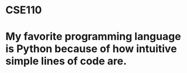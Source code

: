 # CSE110
# My favorite programming language is Python because of how intuitive simple lines of code are.